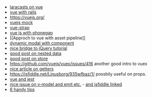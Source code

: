 * [laracasts on vue](https://laracasts.com/series/learning-vue-step-by-step/episodes/2?autoplay=true)
* [vue with rails](https://rlafranchi.github.io/2016/03/09/vuejs-and-rails/)
* https://vuejs.org/
* [vuejs mock](https://github.com/vuejs/vueify-example/blob/master/test/unit/a.spec.js#L23-L43)
* [vue-strap](http://yuche.github.io/vue-strap/#tabs)
* [vue js with phonegap](http://devgirl.org/2017/01/10/phonegap-apps-with-vue-js-yes-please/)
* [[Approch to vue with asset pipeline]]
* [dynamic modal with component](https://forum.vuejs.org/t/loading-components-into-modal/2855/10)
* [nice bridge to jQuery tutorial](https://gambardella.info/2016/09/05/guide-how-to-use-vue-js-with-jquery-plugins/)
* [good post on nested data](https://forum.vuejs.org/t/vuex-best-practices-for-complex-objects/10143/4)
* [good post on store](https://medium.com/@bradfmd/vue-vuex-getting-started-f78c03d9f65)
* https://github.com/vuejs/vuex/issues/416 another good intro to vuex
* [nice article on getters](https://laracasts.com/discuss/channels/vue/vuex-getters)
* https://jsfiddle.net/Linusborg/935wfbaz/1/ possbily useful on props.
* [vue and jest](https://medium.com/@kevin_peters/unit-testing-vue-js-components-with-jest-86e14ef499da)
* [nice issue on v-model and emit etc.](https://github.com/vuejs/vue/issues/4373) - [and jsfiddle linked](https://jsfiddle.net/yyx990803/58kxs8tj/)
* [6 handy tips](https://medium.com/@stijlbreuk/six-random-issues-and-their-solutions-in-vuejs-b16d470a6462)
